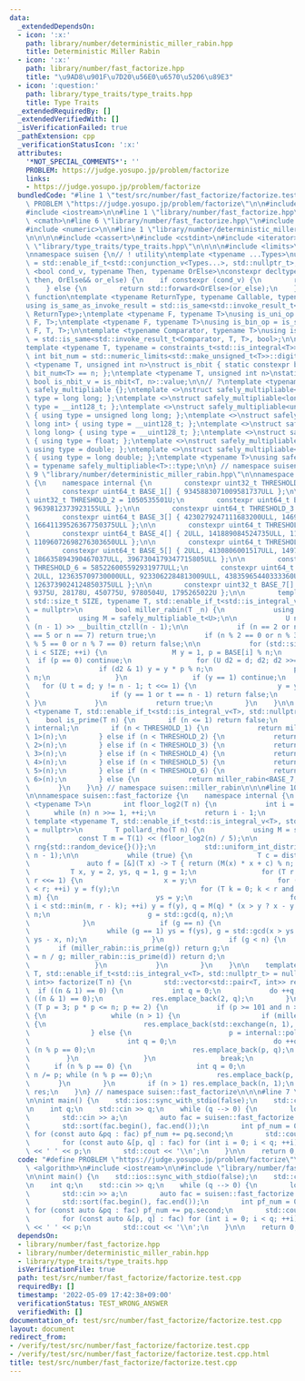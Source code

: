 ```yaml
---
data:
  _extendedDependsOn:
  - icon: ':x:'
    path: library/number/deterministic_miller_rabin.hpp
    title: Deterministic Miller Rabin
  - icon: ':x:'
    path: library/number/fast_factorize.hpp
    title: "\u9AD8\u901F\u7D20\u56E0\u6570\u5206\u89E3"
  - icon: ':question:'
    path: library/type_traits/type_traits.hpp
    title: Type Traits
  _extendedRequiredBy: []
  _extendedVerifiedWith: []
  _isVerificationFailed: true
  _pathExtension: cpp
  _verificationStatusIcon: ':x:'
  attributes:
    '*NOT_SPECIAL_COMMENTS*': ''
    PROBLEM: https://judge.yosupo.jp/problem/factorize
    links:
    - https://judge.yosupo.jp/problem/factorize
  bundledCode: "#line 1 \"test/src/number/fast_factorize/factorize.test.cpp\"\n#define\
    \ PROBLEM \"https://judge.yosupo.jp/problem/factorize\"\n\n#include <algorithm>\n\
    #include <iostream>\n\n#line 1 \"library/number/fast_factorize.hpp\"\n\n\n\n#include\
    \ <cmath>\n#line 6 \"library/number/fast_factorize.hpp\"\n#include <random>\n\
    #include <numeric>\n\n#line 1 \"library/number/deterministic_miller_rabin.hpp\"\
    \n\n\n\n#include <cassert>\n#include <cstdint>\n#include <iterator>\n\n#line 1\
    \ \"library/type_traits/type_traits.hpp\"\n\n\n\n#include <limits>\n#include <type_traits>\n\
    \nnamespace suisen {\n// ! utility\ntemplate <typename ...Types>\nusing constraints_t\
    \ = std::enable_if_t<std::conjunction_v<Types...>, std::nullptr_t>;\ntemplate\
    \ <bool cond_v, typename Then, typename OrElse>\nconstexpr decltype(auto) constexpr_if(Then&&\
    \ then, OrElse&& or_else) {\n    if constexpr (cond_v) {\n        return std::forward<Then>(then);\n\
    \    } else {\n        return std::forward<OrElse>(or_else);\n    }\n}\n\n// !\
    \ function\ntemplate <typename ReturnType, typename Callable, typename ...Args>\n\
    using is_same_as_invoke_result = std::is_same<std::invoke_result_t<Callable, Args...>,\
    \ ReturnType>;\ntemplate <typename F, typename T>\nusing is_uni_op = is_same_as_invoke_result<T,\
    \ F, T>;\ntemplate <typename F, typename T>\nusing is_bin_op = is_same_as_invoke_result<T,\
    \ F, T, T>;\n\ntemplate <typename Comparator, typename T>\nusing is_comparator\
    \ = std::is_same<std::invoke_result_t<Comparator, T, T>, bool>;\n\n// ! integral\n\
    template <typename T, typename = constraints_t<std::is_integral<T>>>\nconstexpr\
    \ int bit_num = std::numeric_limits<std::make_unsigned_t<T>>::digits;\ntemplate\
    \ <typename T, unsigned int n>\nstruct is_nbit { static constexpr bool value =\
    \ bit_num<T> == n; };\ntemplate <typename T, unsigned int n>\nstatic constexpr\
    \ bool is_nbit_v = is_nbit<T, n>::value;\n\n// ?\ntemplate <typename T>\nstruct\
    \ safely_multipliable {};\ntemplate <>\nstruct safely_multipliable<int> { using\
    \ type = long long; };\ntemplate <>\nstruct safely_multipliable<long long> { using\
    \ type = __int128_t; };\ntemplate <>\nstruct safely_multipliable<unsigned int>\
    \ { using type = unsigned long long; };\ntemplate <>\nstruct safely_multipliable<unsigned\
    \ long int> { using type = __uint128_t; };\ntemplate <>\nstruct safely_multipliable<unsigned\
    \ long long> { using type = __uint128_t; };\ntemplate <>\nstruct safely_multipliable<float>\
    \ { using type = float; };\ntemplate <>\nstruct safely_multipliable<double> {\
    \ using type = double; };\ntemplate <>\nstruct safely_multipliable<long double>\
    \ { using type = long double; };\ntemplate <typename T>\nusing safely_multipliable_t\
    \ = typename safely_multipliable<T>::type;\n\n} // namespace suisen\n\n\n#line\
    \ 9 \"library/number/deterministic_miller_rabin.hpp\"\n\nnamespace suisen::miller_rabin\
    \ {\n    namespace internal {\n        constexpr uint32_t THRESHOLD_1 = 341531U;\n\
    \        constexpr uint64_t BASE_1[] { 9345883071009581737ULL };\n\n        constexpr\
    \ uint32_t THRESHOLD_2 = 1050535501U;\n        constexpr uint64_t BASE_2[] { 336781006125ULL,\
    \ 9639812373923155ULL };\n\n        constexpr uint64_t THRESHOLD_3 = 350269456337ULL;\n\
    \        constexpr uint64_t BASE_3[] { 4230279247111683200ULL, 14694767155120705706ULL,\
    \ 16641139526367750375ULL };\n\n        constexpr uint64_t THRESHOLD_4 = 55245642489451ULL;\n\
    \        constexpr uint64_t BASE_4[] { 2ULL, 141889084524735ULL, 1199124725622454117ULL,\
    \ 11096072698276303650ULL };\n\n        constexpr uint64_t THRESHOLD_5 = 7999252175582851ULL;\n\
    \        constexpr uint64_t BASE_5[] { 2ULL, 4130806001517ULL, 149795463772692060ULL,\
    \ 186635894390467037ULL, 3967304179347715805ULL };\n\n        constexpr uint64_t\
    \ THRESHOLD_6 = 585226005592931977ULL;\n        constexpr uint64_t BASE_6[] {\
    \ 2ULL, 123635709730000ULL, 9233062284813009ULL, 43835965440333360ULL, 761179012939631437ULL,\
    \ 1263739024124850375ULL };\n\n        constexpr uint32_t BASE_7[] { 2U, 325U,\
    \ 9375U, 28178U, 450775U, 9780504U, 1795265022U };\n\n        template <auto BASE,\
    \ std::size_t SIZE, typename T, std::enable_if_t<std::is_integral_v<T>, std::nullptr_t>\
    \ = nullptr>\n        bool miller_rabin(T _n) {\n            using U = std::make_unsigned_t<T>;\n\
    \            using M = safely_multipliable_t<U>;\n\n            U n = _n, d =\
    \ (n - 1) >> __builtin_ctzll(n - 1);\n\n            if (n == 2 or n == 3 or n\
    \ == 5 or n == 7) return true;\n            if (n % 2 == 0 or n % 3 == 0 or n\
    \ % 5 == 0 or n % 7 == 0) return false;\n\n            for (std::size_t i = 0;\
    \ i < SIZE; ++i) {\n                M y = 1, p = BASE[i] % n;\n              \
    \  if (p == 0) continue;\n                for (U d2 = d; d2; d2 >>= 1) {\n   \
    \                 if (d2 & 1) y = y * p % n;\n                    p = p * p %\
    \ n;\n                }\n                if (y == 1) continue;\n             \
    \   for (U t = d; y != n - 1; t <<= 1) {\n                    y = y * y % n;\n\
    \                    if (y == 1 or t == n - 1) return false;\n               \
    \ }\n            }\n            return true;\n        }\n    }\n\n    template\
    \ <typename T, std::enable_if_t<std::is_integral_v<T>, std::nullptr_t> = nullptr>\n\
    \    bool is_prime(T n) {\n        if (n <= 1) return false;\n        using namespace\
    \ internal;\n        if (n < THRESHOLD_1) {\n            return miller_rabin<BASE_1,\
    \ 1>(n);\n        } else if (n < THRESHOLD_2) {\n            return miller_rabin<BASE_2,\
    \ 2>(n);\n        } else if (n < THRESHOLD_3) {\n            return miller_rabin<BASE_3,\
    \ 3>(n);\n        } else if (n < THRESHOLD_4) {\n            return miller_rabin<BASE_4,\
    \ 4>(n);\n        } else if (n < THRESHOLD_5) {\n            return miller_rabin<BASE_5,\
    \ 5>(n);\n        } else if (n < THRESHOLD_6) {\n            return miller_rabin<BASE_6,\
    \ 6>(n);\n        } else {\n            return miller_rabin<BASE_7, 7>(n);\n \
    \       }\n    }\n} // namespace suisen::miller_rabin\n\n\n#line 10 \"library/number/fast_factorize.hpp\"\
    \n\nnamespace suisen::fast_factorize {\n    namespace internal {\n        template\
    \ <typename T>\n        int floor_log2(T n) {\n            int i = 0;\n      \
    \      while (n) n >>= 1, ++i;\n            return i - 1;\n        }\n       \
    \ template <typename T, std::enable_if_t<std::is_integral_v<T>, std::nullptr_t>\
    \ = nullptr>\n        T pollard_rho(T n) {\n            using M = safely_multipliable_t<T>;\n\
    \            const T m = T(1) << (floor_log2(n) / 5);\n\n            static std::mt19937_64\
    \ rng{std::random_device{}()};\n            std::uniform_int_distribution<T> dist(0,\
    \ n - 1);\n\n            while (true) {\n                T c = dist(rng);\n  \
    \              auto f = [&](T x) -> T { return (M(x) * x + c) % n; };\n      \
    \          T x, y = 2, ys, q = 1, g = 1;\n                for (T r = 1; g == 1;\
    \ r <<= 1) {\n                    x = y;\n                    for (T i = 0; i\
    \ < r; ++i) y = f(y);\n                    for (T k = 0; k < r and g == 1; k +=\
    \ m) {\n                        ys = y;\n                        for (T i = 0;\
    \ i < std::min(m, r - k); ++i) y = f(y), q = M(q) * (x > y ? x - y : y - x) %\
    \ n;\n                        g = std::gcd(q, n);\n                    }\n   \
    \             }\n                if (g == n) {\n                    g = 1;\n \
    \                   while (g == 1) ys = f(ys), g = std::gcd(x > ys ? x - ys :\
    \ ys - x, n);\n                }\n                if (g < n) {\n             \
    \       if (miller_rabin::is_prime(g)) return g;\n                    if (T d\
    \ = n / g; miller_rabin::is_prime(d)) return d;\n                    return pollard_rho(g);\n\
    \                }\n            }\n        }\n    }\n\n    template <typename\
    \ T, std::enable_if_t<std::is_integral_v<T>, std::nullptr_t> = nullptr>\n    std::vector<std::pair<T,\
    \ int>> factorize(T n) {\n        std::vector<std::pair<T, int>> res;\n      \
    \  if ((n & 1) == 0) {\n            int q = 0;\n            do ++q, n >>= 1; while\
    \ ((n & 1) == 0);\n            res.emplace_back(2, q);\n        }\n        for\
    \ (T p = 3; p * p <= n; p += 2) {\n            if (p >= 101 and n >= 1 << 20)\
    \ {\n                while (n > 1) {\n                    if (miller_rabin::is_prime(n))\
    \ {\n                        res.emplace_back(std::exchange(n, 1), 1);\n     \
    \               } else {\n                        p = internal::pollard_rho(n);\n\
    \                        int q = 0;\n                        do ++q, n /= p; while\
    \ (n % p == 0);\n                        res.emplace_back(p, q);\n           \
    \         }\n                }\n                break;\n            }\n      \
    \      if (n % p == 0) {\n                int q = 0;\n                do ++q,\
    \ n /= p; while (n % p == 0);\n                res.emplace_back(p, q);\n     \
    \       }\n        }\n        if (n > 1) res.emplace_back(n, 1);\n        return\
    \ res;\n    }\n} // namespace suisen::fast_factorize\n\n\n#line 7 \"test/src/number/fast_factorize/factorize.test.cpp\"\
    \n\nint main() {\n    std::ios::sync_with_stdio(false);\n    std::cin.tie(nullptr);\n\
    \n    int q;\n    std::cin >> q;\n    while (q --> 0) {\n        long long a;\n\
    \        std::cin >> a;\n        auto fac = suisen::fast_factorize::factorize(a);\n\
    \        std::sort(fac.begin(), fac.end());\n        int pf_num = 0;\n       \
    \ for (const auto &pq : fac) pf_num += pq.second;\n        std::cout << pf_num;\n\
    \        for (const auto &[p, q] : fac) for (int i = 0; i < q; ++i) std::cout\
    \ << ' ' << p;\n        std::cout << '\\n';\n    }\n\n    return 0;\n}\n"
  code: "#define PROBLEM \"https://judge.yosupo.jp/problem/factorize\"\n\n#include\
    \ <algorithm>\n#include <iostream>\n\n#include \"library/number/fast_factorize.hpp\"\
    \n\nint main() {\n    std::ios::sync_with_stdio(false);\n    std::cin.tie(nullptr);\n\
    \n    int q;\n    std::cin >> q;\n    while (q --> 0) {\n        long long a;\n\
    \        std::cin >> a;\n        auto fac = suisen::fast_factorize::factorize(a);\n\
    \        std::sort(fac.begin(), fac.end());\n        int pf_num = 0;\n       \
    \ for (const auto &pq : fac) pf_num += pq.second;\n        std::cout << pf_num;\n\
    \        for (const auto &[p, q] : fac) for (int i = 0; i < q; ++i) std::cout\
    \ << ' ' << p;\n        std::cout << '\\n';\n    }\n\n    return 0;\n}"
  dependsOn:
  - library/number/fast_factorize.hpp
  - library/number/deterministic_miller_rabin.hpp
  - library/type_traits/type_traits.hpp
  isVerificationFile: true
  path: test/src/number/fast_factorize/factorize.test.cpp
  requiredBy: []
  timestamp: '2022-05-09 17:42:38+09:00'
  verificationStatus: TEST_WRONG_ANSWER
  verifiedWith: []
documentation_of: test/src/number/fast_factorize/factorize.test.cpp
layout: document
redirect_from:
- /verify/test/src/number/fast_factorize/factorize.test.cpp
- /verify/test/src/number/fast_factorize/factorize.test.cpp.html
title: test/src/number/fast_factorize/factorize.test.cpp
---
```

